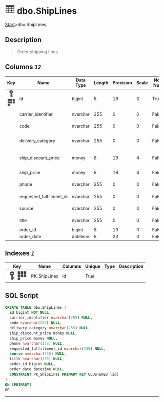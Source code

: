 # ![logo](../Images/table.svg) dbo.ShipLines

[Start](../start.md)>dbo.ShipLines

## [](#Description) Description

> Order shipping lines

## [](#Columns) Columns _`12`_

|Key|Name|Data Type|Length|Precision|Scale|Not Null|Description
|---|---|---|---|---|---|---|---
|[![Primary Key PK_ShipLines](../Images/primarykey.svg)](#Indexes)[![Cluster Key PK_ShipLines](../Images/cluster.svg)](#Indexes)|id|bigint|8|19|0|True|Shipping line id|
| |carrier_identifier|nvarchar|255|0|0|False|Shipping carrier ID|
| |code|nvarchar|255|0|0|False|Shipping code|
| |delivery_category|nvarchar|255|0|0|False|Shipment delivery category|
| |ship_discount_price|money|8|19|4|False|Shipping discounted price|
| |ship_price|money|8|19|4|False|Shipping price|
| |phone|nvarchar|255|0|0|False|Shipping phone|
| |requested_fulfillment_id|nvarchar|255|0|0|False|Fulfillment ID|
| |source|nvarchar|255|0|0|False|Shipment source|
| |title|nvarchar|255|0|0|False|Shipping title|
| |order_id|bigint|8|19|0|False|Order ID|
| |order_date|datetime|8|23|3|False|Order_date|

## [](#Indexes) Indexes _`1`_

|Key|Name|Columns|Unique|Type|Description
|---|---|---|---|---|---
|[![Primary Key PK_ShipLines](../Images/primarykey.svg)](#Indexes)[![Cluster Key PK_ShipLines](../Images/cluster.svg)](#Indexes)|PK_ShipLines|id|True|||

## [](#SqlScript) SQL Script

```SQL
CREATE TABLE dbo.ShipLines (
  id bigint NOT NULL,
  carrier_identifier nvarchar(255) NULL,
  code nvarchar(255) NULL,
  delivery_category nvarchar(255) NULL,
  ship_discount_price money NULL,
  ship_price money NULL,
  phone nvarchar(255) NULL,
  requested_fulfillment_id nvarchar(255) NULL,
  source nvarchar(255) NULL,
  title nvarchar(255) NULL,
  order_id bigint NULL,
  order_date datetime NULL,
  CONSTRAINT PK_ShipLines PRIMARY KEY CLUSTERED (id)
)
ON [PRIMARY]
GO
```

___

